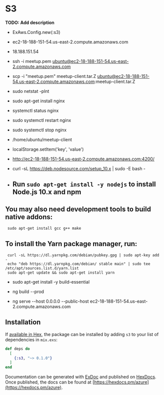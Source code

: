 # S3

**TODO: Add description**

* ExAws.Config.new(:s3)
* ec2-18-188-151-54.us-east-2.compute.amazonaws.com
* 18.188.151.54
* ssh -i meetup.pem ubuntu@ec2-18-188-151-54.us-east-2.compute.amazonaws.com
* scp -i "meetup.pem" meetup-client.tar.Z ubuntu@ec2-18-188-151-54.us-east-2.compute.amazonaws.com:meetup-client.tar.Z
* sudo netstat -plnt
* sudo apt-get install nginx
* systemctl status nginx
* sudo systemctl restart nginx
* sudo systemctl stop nginx
* /home/ubuntu/meetup-client
* localStorage.setItem('key', 'value')
* http://ec2-18-188-151-54.us-east-2.compute.amazonaws.com:4200/

* curl -sL https://deb.nodesource.com/setup_10.x | sudo -E bash -
* ## Run `sudo apt-get install -y nodejs` to install Node.js 10.x and npm
## You may also need development tools to build native addons:
     sudo apt-get install gcc g++ make
## To install the Yarn package manager, run:
     curl -sL https://dl.yarnpkg.com/debian/pubkey.gpg | sudo apt-key add -
     echo "deb https://dl.yarnpkg.com/debian/ stable main" | sudo tee /etc/apt/sources.list.d/yarn.list
     sudo apt-get update && sudo apt-get install yarn
* sudo apt-get install -y build-essential

* ng build --prod
* ng serve --host 0.0.0.0 --public-host ec2-18-188-151-54.us-east-2.compute.amazonaws.com
 
## Installation

If [available in Hex](https://hex.pm/docs/publish), the package can be installed
by adding `s3` to your list of dependencies in `mix.exs`:

```elixir
def deps do
  [
    {:s3, "~> 0.1.0"}
  ]
end
```

Documentation can be generated with [ExDoc](https://github.com/elixir-lang/ex_doc)
and published on [HexDocs](https://hexdocs.pm). Once published, the docs can
be found at [https://hexdocs.pm/azure](https://hexdocs.pm/azure).


